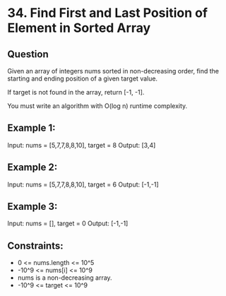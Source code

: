 # 34. Find First and Last Position of Element in Sorted Array

## Question

Given an array of integers nums sorted in non-decreasing order, find the starting and ending position of a given target value.

If target is not found in the array, return [-1, -1].

You must write an algorithm with O(log n) runtime complexity.


## Example 1:
Input: nums = [5,7,7,8,8,10], target = 8
Output: [3,4]

## Example 2:
Input: nums = [5,7,7,8,8,10], target = 6
Output: [-1,-1]

## Example 3:
Input: nums = [], target = 0
Output: [-1,-1]
 

## Constraints:
- 0 <= nums.length <= 10^5
- -10^9 <= nums[i] <= 10^9
- nums is a non-decreasing array.
- -10^9 <= target <= 10^9